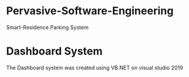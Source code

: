 # Pervasive-Software-Engineering
Smart-Residence Parking System
# Dashboard System
The Dashboard system was created using VB.NET on visual studio 2019
